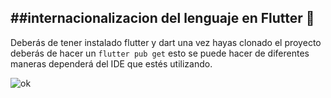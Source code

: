 ##internacionalizacion del lenguaje en Flutter  🚀
-------------

Deberás de tener instalado flutter y dart una vez hayas clonado el proyecto deberás de hacer un `flutter pub get` esto se puede hacer de diferentes maneras dependerá del IDE que estés utilizando.

![ok](https://user-images.githubusercontent.com/54090651/108806473-62869300-7567-11eb-93af-8fe81741bfae.gif)
